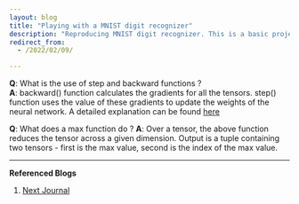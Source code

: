 ```yaml
---
layout: blog
title: "Playing with a MNIST digit recognizer"
description: "Reproducing MNIST digit recognizer. This is a basic project, just to get hands dirty in ML."
redirect_from:
  - /2022/02/09/

---
```


**Q**: What is the use of step and backward functions ? <br>
**A**: backward() function calculates the gradients for all the tensors. step() function uses the value of these gradients to update the weights of the neural network. A detailed explanation can be found [here](https://stackoverflow.com/questions/53975717/pytorch-connection-between-loss-backward-and-optimizer-step)

**Q**: What does a max function do ?
**A**: Over a tensor, the above function reduces the tensor across a given dimension. Output is a tuple containing two tensors - first is the max value, second is the index of the max value.


---
**Referenced Blogs**
1. [Next Journal](https://nextjournal.com/gkoehler/pytorch-mnist)
